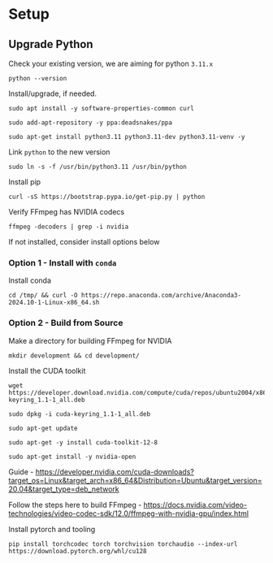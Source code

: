 # Setup

## Upgrade Python

Check your existing version, we are aiming for python `3.11.x`

```
python --version
```

Install/upgrade, if needed.
```
sudo apt install -y software-properties-common curl

sudo add-apt-repository -y ppa:deadsnakes/ppa

sudo apt-get install python3.11 python3.11-dev python3.11-venv -y
```

Link `python` to the new version
```
sudo ln -s -f /usr/bin/python3.11 /usr/bin/python
```

Install pip
```
curl -sS https://bootstrap.pypa.io/get-pip.py | python
```

Verify FFmpeg has NVIDIA codecs
```
ffmpeg -decoders | grep -i nvidia
```

If not installed, consider install options below

### Option 1 - Install with `conda`

Install conda
```
cd /tmp/ && curl -O https://repo.anaconda.com/archive/Anaconda3-2024.10-1-Linux-x86_64.sh
```

### Option 2 - Build from Source

Make a directory for building FFmpeg for NVIDIA
```
mkdir development && cd development/
```

Install the CUDA toolkit
```
wget https://developer.download.nvidia.com/compute/cuda/repos/ubuntu2004/x86_64/cuda-keyring_1.1-1_all.deb

sudo dpkg -i cuda-keyring_1.1-1_all.deb

sudo apt-get update

sudo apt-get -y install cuda-toolkit-12-8

sudo apt-get install -y nvidia-open
```
Guide - https://developer.nvidia.com/cuda-downloads?target_os=Linux&target_arch=x86_64&Distribution=Ubuntu&target_version=20.04&target_type=deb_network

Follow the steps here to build FFmpeg - https://docs.nvidia.com/video-technologies/video-codec-sdk/12.0/ffmpeg-with-nvidia-gpu/index.html



Install pytorch and tooling
```
pip install torchcodec torch torchvision torchaudio --index-url https://download.pytorch.org/whl/cu128
```
